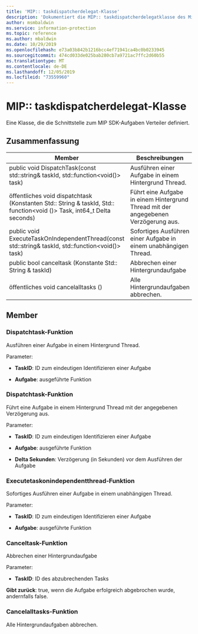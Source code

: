 ```yaml
---
title: 'MIP:: taskdispatcherdelegat-Klasse'
description: 'Dokumentiert die MIP:: taskdispatcherdelegatklasse des Microsoft Information Protection (MIP) SDK.'
author: msmbaldwin
ms.service: information-protection
ms.topic: reference
ms.author: mbaldwin
ms.date: 10/29/2019
ms.openlocfilehash: e73a03b842b1216bcc4ef71941ca4bc0b0233945
ms.sourcegitcommit: 474cd033de025bab280cb7a9721ac7ffc2d60b55
ms.translationtype: MT
ms.contentlocale: de-DE
ms.lasthandoff: 12/05/2019
ms.locfileid: "73559960"
---
```

# <a name="class-miptaskdispatcherdelegate"></a>MIP:: taskdispatcherdelegat-Klasse 
Eine Klasse, die die Schnittstelle zum MIP SDK-Aufgaben Verteiler definiert.
  
## <a name="summary"></a>Zusammenfassung
 Member                        | Beschreibungen                                
--------------------------------|---------------------------------------------
public void DispatchTask(const std::string& taskId, std::function\<void()\> task)  |  Ausführen einer Aufgabe in einem Hintergrund Thread.
öffentliches void dispatchtask (Konstanten Std:: String & taskId, Std:: function\<void ()\> Task, int64_t Delta seconds)  |  Führt eine Aufgabe in einem Hintergrund Thread mit der angegebenen Verzögerung aus.
public void ExecuteTaskOnIndependentThread(const std::string& taskId, std::function\<void()\> task)  |  Sofortiges Ausführen einer Aufgabe in einem unabhängigen Thread.
public bool canceltask (Konstante Std:: String & taskId)  |  Abbrechen einer Hintergrundaufgabe
öffentliches void cancelalltasks ()  |  Alle Hintergrundaufgaben abbrechen.
  
## <a name="members"></a>Member
  
### <a name="dispatchtask-function"></a>Dispatchtask-Funktion
Ausführen einer Aufgabe in einem Hintergrund Thread.

Parameter:  
* **TaskID**: ID zum eindeutigen Identifizieren einer Aufgabe 


* **Aufgabe**: ausgeführte Funktion


  
### <a name="dispatchtask-function"></a>Dispatchtask-Funktion
Führt eine Aufgabe in einem Hintergrund Thread mit der angegebenen Verzögerung aus.

Parameter:  
* **TaskID**: ID zum eindeutigen Identifizieren einer Aufgabe 


* **Aufgabe**: ausgeführte Funktion 


* **Delta Sekunden**: Verzögerung (in Sekunden) vor dem Ausführen der Aufgabe


  
### <a name="executetaskonindependentthread-function"></a>Executetaskonindependentthread-Funktion
Sofortiges Ausführen einer Aufgabe in einem unabhängigen Thread.

Parameter:  
* **TaskID**: ID zum eindeutigen Identifizieren einer Aufgabe 


* **Aufgabe**: ausgeführte Funktion


  
### <a name="canceltask-function"></a>Canceltask-Funktion
Abbrechen einer Hintergrundaufgabe

Parameter:  
* **TaskID**: ID des abzubrechenden Tasks



  
**Gibt zurück**: true, wenn die Aufgabe erfolgreich abgebrochen wurde, andernfalls false.
  
### <a name="cancelalltasks-function"></a>Cancelalltasks-Funktion
Alle Hintergrundaufgaben abbrechen.
